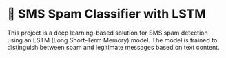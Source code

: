 # 📧 SMS Spam Classifier with LSTM

This project is a deep learning-based solution for SMS spam detection using an LSTM (Long Short-Term Memory) model. The model is trained to distinguish between spam and legitimate messages based on text content.



